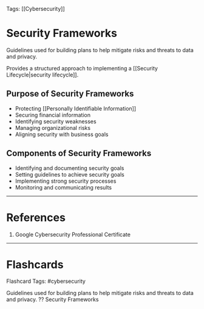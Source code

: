 Tags: [[Cybersecurity]]
# Security Frameworks

Guidelines used for building plans to help mitigate risks and threats to data and privacy.

Provides a structured approach to implementing a [[Security Lifecycle|security lifecycle]].

## Purpose of Security Frameworks
- Protecting [[Personally Identifiable Information]]
- Securing financial information
- Identifying security weaknesses
- Managing organizational risks
- Aligning security with business goals

## Components of Security Frameworks

- Identifying and documenting security goals
- Setting guidelines to achieve security goals
- Implementing strong security processes
- Monitoring and communicating results

---
# References

1. Google Cybersecurity Professional Certificate

---
# Flashcards

Flashcard Tags: #cybersecurity

Guidelines used for building plans to help mitigate risks and threats to data and privacy.
??
Security Frameworks
<!--SR:!2024-05-14,15,290!2024-05-04,4,230-->